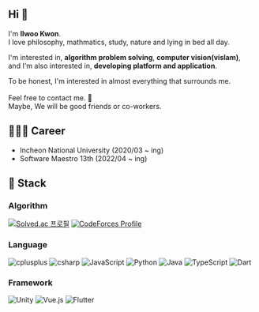 ## Hi :wave:
I'm <b>Ilwoo Kwon</b>.</br>
I love philosophy, mathmatics, study, nature and lying in bed all day.

I'm interested in, <b>algorithm problem solving</b>, <b>computer vision(vislam)</b>,</br>
and I'm also interested in, <b>developing platform and application</b>.</br>

To be honest, I'm interested in almost everything that surrounds me.</br></br>
Feel free to contact me. :email:</br>
Maybe, We will be good friends or co-workers. </br>

## 👩🏻‍💻 Career
- Incheon National University (2020/03 ~ ing)
- Software Maestro 13th (2022/04 ~ ing)

## 🔨 Stack

### Algorithm
[![Solved.ac 프로필](http://mazassumnida.wtf/api/v2/generate_badge?boj=rdd6584)](https://solved.ac/rdd6584) [![CodeForces Profile](https://cf.leed.at?id=rdd6584)](https://codeforces.com/profile/rdd6584)</br>

### Language
<img alt="cplusplus" src ="https://img.shields.io/badge/C++-red.svg?&style=flat&logo=cplusplus"/> <img alt="csharp" src ="https://img.shields.io/badge/Csharp-orange.svg?&style=flat&logo=csharp"/> <img alt="JavaScript" src ="https://img.shields.io/badge/JavaScript-yellow.svg?&style=flat&logo=JavaScript"/> <img alt="Python" src ="https://img.shields.io/badge/Python-yellow.svg?&style=flat&logo=Python"/> <img alt="Java" src ="https://img.shields.io/badge/Java-yellow.svg?&style=flat"/> <img alt="TypeScript" src ="https://img.shields.io/badge/TypeScript-lightgrey.svg?&style=flat&logo=TypeScript&logoColor=4FC08D"/> <img alt="Dart" src ="https://img.shields.io/badge/Dart-lightgrey.svg?&style=flat&logo=Dart&logoColor=0175C2"/>

### Framework
<img alt="Unity" src ="https://img.shields.io/badge/Unity-orange.svg?&style=flat&logo=Unity&logoColor=FFFFFF"/> <img alt="Vue.js" src ="https://img.shields.io/badge/Vue.js-yellow.svg?&style=flat&logo=Vue.js&logoColor=4FC08D"/> <img alt="Flutter" src ="https://img.shields.io/badge/Flutter-lightgrey.svg?&style=flat&logo=Flutter&logoColor=02569B"/>
